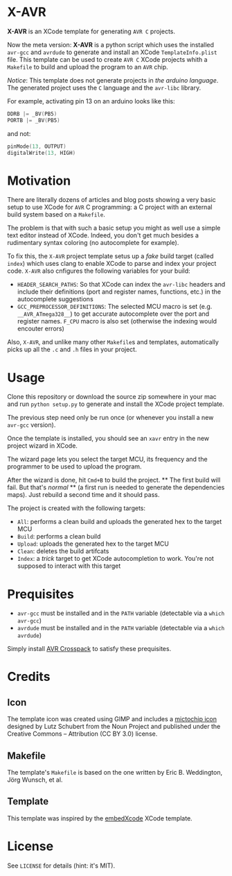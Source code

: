 X-AVR
=====

**X-AVR** is an XCode template for generating `AVR C` projects.

Now the meta version: **X-AVR** is a python script which uses the installed `avr-gcc` and `avrdude` to generate and install an XCode `TemplateInfo.plist` file. This template can be used to create `AVR C` XCode projects whith a `Makefile` to build and upload the program to an `AVR` chip.

*Notice*: This template does not generate projects in *the arduino language*. The generated project uses the `C` language and the `avr-libc` library.

For example, activating pin 13 on an arduino looks like this:

```C
DDRB |= _BV(PB5)
PORTB |= _BV(PB5)
```

and not:

```C
pinMode(13, OUTPUT)
digitalWrite(13, HIGH)
```

# Motivation

There are literally dozens of articles and blog posts showing a very basic setup to use XCode for `AVR` C programming: a C project with an external build system based on a `Makefile`.

The problem is that with such a basic setup you might as well use a simple text editor instead of XCode.
Indeed, you don't get much besides a rudimentary syntax coloring (no autocomplete for example).

To fix this, the `X-AVR` project template setus up a *fake* build target (called `index`) which uses clang to enable XCode to parse and index your project code.
`X-AVR` also cnfigures the following variables for your build:
* `HEADER_SEARCH_PATHS`: So that XCode can index the `avr-libc` headers and include their definitions (port and register names, functions, etc.) in the autocomplete suggestions
* `GCC_PREPROCESSOR_DEFINITIONS`: The selected MCU macro is set (e.g. `__AVR_ATmega328__`) to get accurate autocomplete over the port and register names. `F_CPU` macro is also set (otherwise the indexing would encouter errors)

Also, `X-AVR`, and unlike many other `Makefile`s and templates, automatically picks up all the `.c` and `.h` files in your project.

# Usage

Clone this repository or download the source zip somewhere in your mac and run `python setup.py` to generate and install the XCode project template.

The previous step need only be run once (or whenever you install a new `avr-gcc` version).

Once the template is installed, you should see an `xavr` entry in the new project wizard in XCode.

The wizard page lets you select the target MCU, its frequency and the programmer to be used to upload the program.

After the wizard is done, hit `Cmd+B` to build the project.
** The first build will fail. But that's *normal* ** (a first run is needed to generate the dependencies maps).
Just rebuild a second time and it should pass.

The project is created with the following targets:

* `All`: performs a clean build and uploads the generated hex to the target MCU
* `Build`: performs a clean build
* `Upload`: uploads the generated hex to the target MCU
* `Clean`: deletes the build artifcats
* `Index`: a *trick* target to get XCode autocompletion to work. You're not supposed to interact with this target

# Prequisites

* `avr-gcc` must be installed and in the `PATH` variable (detectable via a `which avr-gcc`)
* `avrdude` must be installed and in the `PATH` variable (detectable via a `which avrdude`)

Simply install [AVR Crosspack](http://www.obdev.at/products/crosspack/index.html) to satisfy these prequisites.

# Credits

## Icon

The template icon was created using GIMP and includes a [mictochip icon](http://thenounproject.com/term/microchip/31537/) designed by Lutz Schubert from the Noun Project and published under the Creative Commons – Attribution (CC BY 3.0) license.

## Makefile

The template's `Makefile` is based on the one written by Eric B. Weddington, Jörg Wunsch, et al.

## Template

This template was inspired by the [embedXcode](http://embedxcode.weebly.com/) XCode template.

# License

See `LICENSE` for details (hint: it's MIT).
